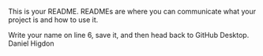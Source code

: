 

This is your README. READMEs are where you can communicate what your project is and how to use it.

Write your name on line 6, save it, and then head back to GitHub Desktop.
Daniel Higdon

